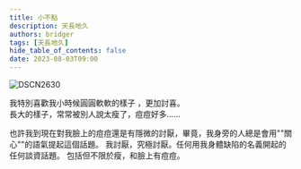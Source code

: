 ```yaml
---
title: 小不點
description: 天長地久
authors: bridger
tags: [天長地久]
hide_table_of_contents: false
date: 2023-08-03T09:00
---
```


![DSCN2630](https://e.brid.cf/i/2023/08/03/ns638x.jpeg)

<!-- truncate -->
我特別喜歡我小時候圓圓軟軟的樣子 ，更加討喜。    
長大的樣子，常常被別人說太瘦了，痘痘好多......

也許我到現在對我臉上的痘痘還是有隱微的討厭，畢竟，我身旁的人總是會用""關心""的語氣提起這個話題。
我討厭，究極討厭。任何用我身體缺陷的名義開起的任何談資話題。
包括但不限於瘦，和臉上有痘痘。